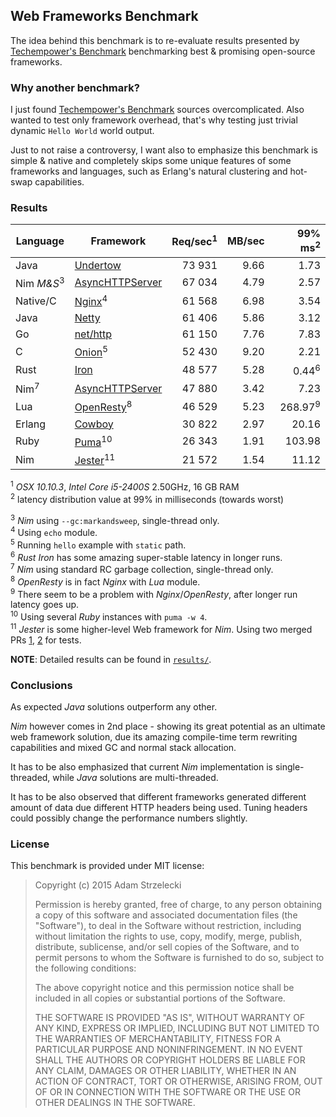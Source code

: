 Web Frameworks Benchmark
------------------------
[techempower]: https://www.techempower.com/benchmarks/

The idea behind this benchmark is to re-evaluate results presented by
[Techempower's Benchmark][techempower] benchmarking best & promising
open-source frameworks.


### Why another benchmark?

I just found [Techempower's Benchmark][techempower] sources overcomplicated.
Also wanted to test only framework overhead, that's why testing just trivial
dynamic `Hello World` world output.

Just to not raise a controversy, I want also to emphasize this benchmark is
simple & native and completely skips some unique features of some frameworks
and languages, such as Erlang's natural clustering and hot-swap capabilities.


### Results

[undertow]: http://undertow.io
[netty]: http://netty.io
[go]: http://golang.org/pkg/net/http/
[onion]: https://github.com/davidmoreno/onion
[cowboy]: http://ninenines.eu/docs/en/cowboy/1.0/guide/getting_started/
[nim]: http://nim-lang.org
[puma]: http://puma.io
[echo]: http://wiki.nginx.org/HttpEchoModule
[resty]: http://openresty.org
[iron]: http://ironframework.io
[jester]: https://github.com/dom96/jester
[jesterpr1]: https://github.com/dom96/jester/pull/32
[jesterpr2]: https://github.com/dom96/jester/pull/33

|  Language    |        Framework        | Req/sec<sup>1</sup> |MB/sec| 99% ms<sup>2</sup>|
| ------------ | ---------------------------------- | --------:| ----:| ------:|
| Java         | [Undertow][undertow]               |  73 931  | 9.66 |   1.73 |
| Nim *M&S*<sup>3</sup> | [AsyncHTTPServer][nim]    |  67 034  | 4.79 |   2.57 |
| Native/C     | [Nginx][echo]<sup>4</sup>          |  61 568  | 6.98 |   3.54 |
| Java         | [Netty][netty]                     |  61 406  | 5.86 |   3.12 |
| Go           | [net/http][go]                     |  61 150  | 7.76 |   7.83 |
| C            | [Onion][onion]<sup>5</sup>         |  52 430  | 9.20 |   2.21 |
| Rust         | [Iron][iron]                       |  48 577  | 5.28 |   0.44<sup>6</sup> |
| Nim<sup>7</sup> | [AsyncHTTPServer][nim]          |  47 880  | 3.42 |   7.23 |
| Lua          | [OpenResty][resty]<sup>8</sup>     |  46 529  | 5.23 | 268.97<sup>9</sup> |
| Erlang       | [Cowboy][cowboy]                   |  30 822  | 2.97 |  20.16 |
| Ruby         | [Puma][puma]<sup>10</sup>          |  26 343  | 1.91 | 103.98 |
| Nim          | [Jester][jester]<sup>11</sup>      |  21 572  | 1.54 |  11.12 |

<sup>1</sup> *OSX 10.10.3*, *Intel Core i5-2400S* 2.50GHz, 16 GB RAM  
<sup>2</sup> latency distribution value at 99% in milliseconds (towards worst)

<sup>3</sup> *Nim* using `--gc:markandsweep`, single-thread only.  
<sup>4</sup> Using `echo` module.  
<sup>5</sup> Running `hello` example with `static` path.  
<sup>6</sup> *Rust* *Iron* has some amazing super-stable latency
             in longer runs.  
<sup>7</sup> *Nim* using standard RC garbage collection, single-thread only.  
<sup>8</sup> *OpenResty* is in fact *Nginx* with *Lua* module.  
<sup>9</sup> There seem to be a problem with *Nginx*/*OpenResty*, after longer
             run latency goes up.  
<sup>10</sup> Using several *Ruby* instances with `puma -w 4`.  
<sup>11</sup> *Jester* is some higher-level Web framework for *Nim*. Using two
              merged PRs [1][jesterpr1], [2][jesterpr2] for tests.  

**NOTE**: Detailed results can be found in [`results/`](results).

### Conclusions

As expected *Java* solutions outperform any other.

*Nim* however comes in 2nd place - showing its great potential as an ultimate
web framework solution, due its amazing compile-time term rewriting
capabilities and mixed GC and normal stack allocation.

It has to be also emphasized that current *Nim* implementation is
single-threaded, while *Java* solutions are multi-threaded.

It has to be also observed that different frameworks generated different amount
of data due different HTTP headers being used. Tuning headers could possibly
change the performance numbers slightly.

### License

This benchmark is provided under MIT license:

> Copyright (c) 2015 Adam Strzelecki
>
> Permission is hereby granted, free of charge, to any person obtaining
> a copy of this software and associated documentation files (the
> "Software"), to deal in the Software without restriction, including
> without limitation the rights to use, copy, modify, merge, publish,
> distribute, sublicense, and/or sell copies of the Software, and to
> permit persons to whom the Software is furnished to do so, subject to
> the following conditions:
> 
> The above copyright notice and this permission notice shall be
> included in all copies or substantial portions of the Software.
> 
> THE SOFTWARE IS PROVIDED "AS IS", WITHOUT WARRANTY OF ANY KIND,
> EXPRESS OR IMPLIED, INCLUDING BUT NOT LIMITED TO THE WARRANTIES OF
> MERCHANTABILITY, FITNESS FOR A PARTICULAR PURPOSE AND
> NONINFRINGEMENT. IN NO EVENT SHALL THE AUTHORS OR COPYRIGHT HOLDERS BE
> LIABLE FOR ANY CLAIM, DAMAGES OR OTHER LIABILITY, WHETHER IN AN ACTION
> OF CONTRACT, TORT OR OTHERWISE, ARISING FROM, OUT OF OR IN CONNECTION
> WITH THE SOFTWARE OR THE USE OR OTHER DEALINGS IN THE SOFTWARE.
